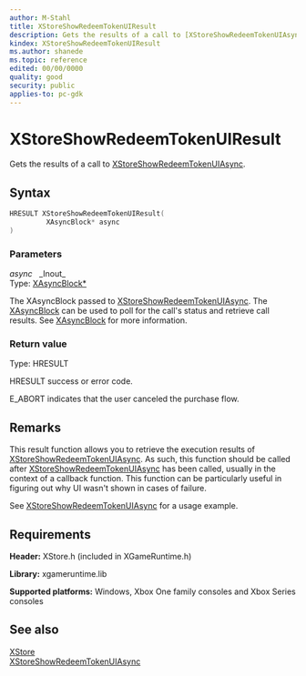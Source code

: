 ```yaml
---
author: M-Stahl
title: XStoreShowRedeemTokenUIResult
description: Gets the results of a call to [XStoreShowRedeemTokenUIAsync](xstoreshowredeemtokenuiasync.md).
kindex: XStoreShowRedeemTokenUIResult
ms.author: shanede
ms.topic: reference
edited: 00/00/0000
quality: good
security: public
applies-to: pc-gdk
---
```


# XStoreShowRedeemTokenUIResult  

Gets the results of a call to [XStoreShowRedeemTokenUIAsync](xstoreshowredeemtokenuiasync.md).  

## Syntax  
  
```cpp
HRESULT XStoreShowRedeemTokenUIResult(  
         XAsyncBlock* async  
)  
```  
  
### Parameters  
  
*async* &nbsp;&nbsp;\_Inout\_  
Type: [XAsyncBlock*](../../xasync/structs/xasyncblock.md)  
  
The XAsyncBlock passed to [XStoreShowRedeemTokenUIAsync](xstoreshowredeemtokenuiasync.md). The [XAsyncBlock](../../xasync/structs/xasyncblock.md) can be used to poll for the call's status and retrieve call results. See [XAsyncBlock](../../xasync/structs/xasyncblock.md) for more information.  
  
### Return value
Type: HRESULT
  
HRESULT success or error code.  

E_ABORT indicates that the user canceled the purchase flow.  

## Remarks  
  
This result function allows you to retrieve the execution results of [XStoreShowRedeemTokenUIAsync](xstoreshowredeemtokenuiasync.md). As such, this function should be called after [XStoreShowRedeemTokenUIAsync](xstoreshowredeemtokenuiasync.md) has been called, usually in the context of a callback function. This function can be particularly useful in figuring out why UI wasn't shown in cases of failure.  
  
See [XStoreShowRedeemTokenUIAsync](xstoreshowredeemtokenuiasync.md) for a usage example.  
  
## Requirements  
  
**Header:** XStore.h (included in XGameRuntime.h)
  
**Library:** xgameruntime.lib
  
**Supported platforms:** Windows, Xbox One family consoles and Xbox Series consoles  
  
## See also  
[XStore](../xstore_members.md)  
[XStoreShowRedeemTokenUIAsync](xstoreshowredeemtokenuiasync.md)  
  